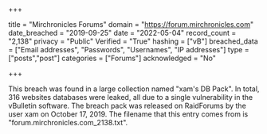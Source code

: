 +++

title = "Mirchronicles Forums"
domain = "https://forum.mirchronicles.com"
date_breached = "2019-09-25"
date = "2022-05-04"
record_count = "2,138"
privacy = "Public"
Verified = "True"
hashing = ["vB"]
breached_data = ["Email addresses", "Passwords", "Usernames", "IP addresses"]
type = ["posts","post"]
categories = ["Forums"]
acknowledged = "No"


+++


This breach was found in a large collection named "xam's DB Pack". In total, 316 websites databases were leaked, all due to a single vulnerability in the vBulletin software. The breach pack was released on RaidForums by the user xam on October 17, 2019. The filename that this entry comes from is "forum.mirchronicles.com_2138.txt".

